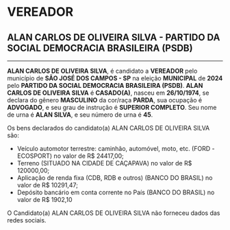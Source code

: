 # VEREADOR
## ALAN CARLOS DE OLIVEIRA SILVA - PARTIDO DA SOCIAL DEMOCRACIA BRASILEIRA (PSDB)
---
**ALAN CARLOS DE OLIVEIRA SILVA**, é candidato a **VEREADOR** pelo município de **SÃO JOSÉ DOS CAMPOS - SP** na eleição **MUNICIPAL** de **2024** pelo **PARTIDO DA SOCIAL DEMOCRACIA BRASILEIRA (PSDB)**.
**ALAN CARLOS DE OLIVEIRA SILVA** é **CASADO(A)**, nasceu em **26/10/1974**, se declara do gênero **MASCULINO** da cor/raça **PARDA**, sua ocupação é **ADVOGADO**, e seu grau de instrução é **SUPERIOR COMPLETO**.
Seu nome de urna é **ALAN SILVA**, e seu número de urna é **45**.

Os bens declarados do candidato(a) ALAN CARLOS DE OLIVEIRA SILVA são: 
- Veículo automotor terrestre: caminhão, automóvel, moto, etc. (FORD -ECOSPORT) no valor de R$ 24417,00;
- Terreno (SITUADO NA CIDADE DE CAÇAPAVA) no valor de R$ 120000,00;
- Aplicação de renda fixa (CDB, RDB e outros) (BANCO DO BRASIL) no valor de R$ 10291,47;
- Depósito bancário em conta corrente no País (BANCO DO BRASIL) no valor de R$ 1902,10

O Candidato(a) ALAN CARLOS DE OLIVEIRA SILVA não forneceu dados das redes sociais.